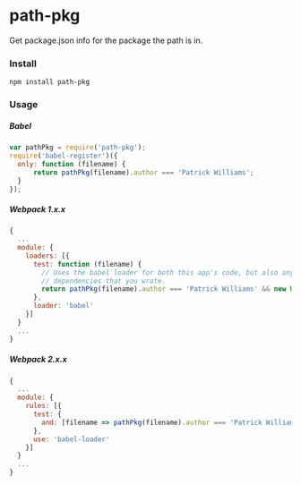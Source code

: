 # path-pkg

Get package.json info for the package the path is in.

### Install

```
npm install path-pkg
```

### Usage

##### Babel

```js
var pathPkg = require('path-pkg');
require('babel-register')({
  only: function (filename) {
      return pathPkg(filename).author === 'Patrick Williams';
  }
});
```

##### Webpack 1.x.x

```js
{
  ...
  module: {
    loaders: [{
      test: function (filename) {
        // Uses the babel loader for both this app's code, but also any npm
        // dependencies that you wrote.
        return pathPkg(filename).author === 'Patrick Williams' && new RegExp(/\.js$/).test(filename);
      },
      loader: 'babel'
    }]
  }
  ...
}
```

##### Webpack 2.x.x

```js
{
  ...
  module: {
    rules: [{
      test: {
        and: [filename => pathPkg(filename).author === 'Patrick Williams', /\.jsx?$/]
      },
      use: 'babel-loader'
    }]
  }
  ...
}
```
